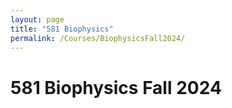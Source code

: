 ```yaml
---
layout: page
title: "581 Biophysics"
permalink: /Courses/BiophysicsFall2024/
---
```


# 581 Biophysics Fall 2024

